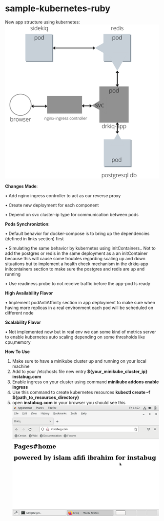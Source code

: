 # sample-kubernetes-ruby
New app structure using kubernetes:
![alt text](https://github.com/islamafifi17/sample-kubernetes-ruby/blob/master/app-new-structure.png?raw=true)

**Changes Made**:

  •	Add nginx ingress controller to act as our reverse proxy
  
  •	Create new deployment for each component
  
  •	Depend on svc cluster-ip type for communication between pods

**Pods Synchroniztion**:

  •	Default behavior for docker-compose is to bring up the dependencies (defined in links section) first
  
  •	Simulating the same behavior by kubernetes using initContainers.. Not to add the postgres or redis in the same deployment as a an initContainer because this will cause       some troubles regarding scaling up and down situations but to implement a health check mechanism in the drkiq-app initcontainers section to make sure the postgres and         redis are up and running
  
  •	Use readiness probe to not receive traffic before the app-pod Is ready

**High Availability Flavor**

  •	Implement podAntiAffinity section in app deployment to make sure when having more replicas in a real environment each pod will be scheduled on different node

**Scalability Flavor**

  •	Not implemented now but in real env we can some kind of metrics server to enable kubernetes auto scaling depending on some thresholds like cpu,memory
  
**How To Use**

  1.	Make sure to have a minikube cluster up and running on your local machine
  2.	Add to your /etc/hosts file new entry **${your_minikube_cluster_ip} instabug.com**
  3.	Enable ingress on your cluster using command **minikube addons enable ingress**
  4.	Use this command to create kubernetes resources **kubectl create –f ${path_to_resources_directory}**
  5. open **instabug.com** in your browser you should see this
  ![alt text](https://github.com/islamafifi17/sample-kubernetes-ruby/blob/master/drkiq-ouput.png?raw=true)
 
 
